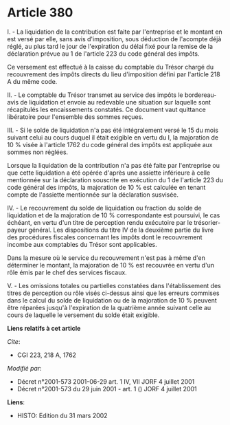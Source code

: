 # Article 380

I. - La liquidation de la contribution est faite par l'entreprise et le montant en est versé par elle, sans avis
d'imposition, sous déduction de l'acompte déjà réglé, au plus tard le jour de l'expiration du délai fixé pour la remise de la
déclaration prévue au 1 de l'article 223 du code général des impôts.

Ce versement est effectué à la caisse du comptable du Trésor chargé du recouvrement des impôts directs du lieu d'imposition
défini par l'article 218 A du même code.

II. - Le comptable du Trésor transmet au service des impôts le bordereau-avis de liquidation et envoie au redevable une
situation sur laquelle sont récapitulés les encaissements constatés. Ce document vaut quittance libératoire pour l'ensemble
des sommes reçues.

III. - Si le solde de liquidation n'a pas été intégralement versé le 15 du mois suivant celui au cours duquel il était
exigible en vertu du I, la majoration de 10 % visée à l'article 1762 du code général des impôts est appliquée aux sommes non
réglées.

Lorsque la liquidation de la contribution n'a pas été faite par l'entreprise ou que cette liquidation a été opérée d'après
une assiette inférieure à celle mentionnée sur la déclaration souscrite en exécution du 1 de l'article 223 du code général
des impôts, la majoration de 10 % est calculée en tenant compte de l'assiette mentionnée sur la déclaration susvisée.

IV. - Le recouvrement du solde de liquidation ou fraction du solde de liquidation et de la majoration de 10 % correspondante
est poursuivi, le cas échéant, en vertu d'un titre de perception rendu exécutoire par le trésorier-payeur général. Les
dispositions du titre IV de la deuxième partie du livre des procédures fiscales concernant les impôts dont le recouvrement
incombe aux comptables du Trésor sont applicables.

Dans la mesure où le service du recouvrement n'est pas à même d'en déterminer le montant, la majoration de 10 % est recouvrée
en vertu d'un rôle émis par le chef des services fiscaux.

V. - Les omissions totales ou partielles constatées dans l'établissement des titres de perception ou rôle visés ci-dessus
ainsi que les erreurs commises dans le calcul du solde de liquidation ou de la majoration de 10 % peuvent être réparées
jusqu'à l'expiration de la quatrième année suivant celle au cours de laquelle le versement du solde était exigible.

**Liens relatifs à cet article**

_Cite_:

  - CGI 223, 218 A, 1762

_Modifié par_:

  - Décret n°2001-573 2001-06-29 art. 1 IV, VII JORF 4 juillet 2001
  - Décret n°2001-573 du 29 juin 2001 - art. 1 () JORF 4 juillet 2001

**Liens**:

  - HISTO: Edition du 31 mars 2002
